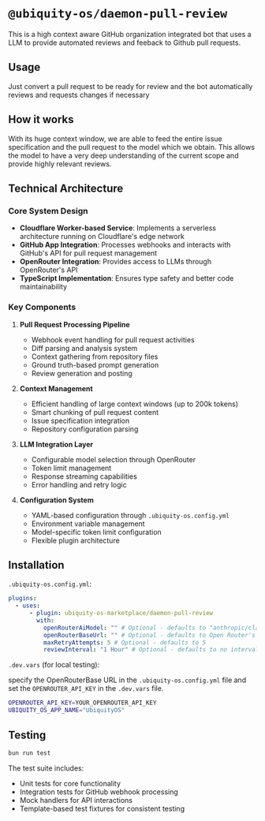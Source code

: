 # `@ubiquity-os/daemon-pull-review`

This is a high context aware GitHub organization integrated bot that uses a LLM to provide automated reviews and feeback to Github pull requests.

## Usage

Just convert a pull request to be ready for review and the bot automatically reviews and requests changes if necessary

## How it works

With its huge context window, we are able to feed the entire issue specification and the pull request to the model which we obtain. This allows the model to have a very deep understanding of the current scope and provide highly relevant reviews.

## Technical Architecture

### Core System Design

- **Cloudflare Worker-based Service**: Implements a serverless architecture running on Cloudflare's edge network
- **GitHub App Integration**: Processes webhooks and interacts with GitHub's API for pull request management
- **OpenRouter Integration**: Provides access to LLMs through OpenRouter's API
- **TypeScript Implementation**: Ensures type safety and better code maintainability

### Key Components

1. **Pull Request Processing Pipeline**

   - Webhook event handling for pull request activities
   - Diff parsing and analysis system
   - Context gathering from repository files
   - Ground truth-based prompt generation
   - Review generation and posting

2. **Context Management**

   - Efficient handling of large context windows (up to 200k tokens)
   - Smart chunking of pull request content
   - Issue specification integration
   - Repository configuration parsing

3. **LLM Integration Layer**

   - Configurable model selection through OpenRouter
   - Token limit management
   - Response streaming capabilities
   - Error handling and retry logic

4. **Configuration System**
   - YAML-based configuration through `.ubiquity-os.config.yml`
   - Environment variable management
   - Model-specific token limit configuration
   - Flexible plugin architecture

## Installation

`.ubiquity-os.config.yml`:

```yml
plugins:
  - uses:
      - plugin: ubiquity-os-marketplace/daemon-pull-review
        with:
          openRouterAiModel: "" # Optional - defaults to "anthropic/claude-3.5-sonnet"
          openRouterBaseUrl: "" # Optional - defaults to Open Router's API endpoint
          maxRetryAttempts: 5 # Optional - defaults to 5
          reviewInterval: "1 Hour" # Optional - defaults to no interval (review on every `ready_for_review` event)
```

`.dev.vars` (for local testing):

specify the OpenRouterBase URL in the `.ubiquity-os.config.yml` file and set the `OPENROUTER_API_KEY` in the `.dev.vars` file.

```sh
OPENROUTER_API_KEY=YOUR_OPENROUTER_API_KEY
UBIQUITY_OS_APP_NAME="UbiquityOS"
```

## Testing

```sh
bun run test
```

The test suite includes:

- Unit tests for core functionality
- Integration tests for GitHub webhook processing
- Mock handlers for API interactions
- Template-based test fixtures for consistent testing
